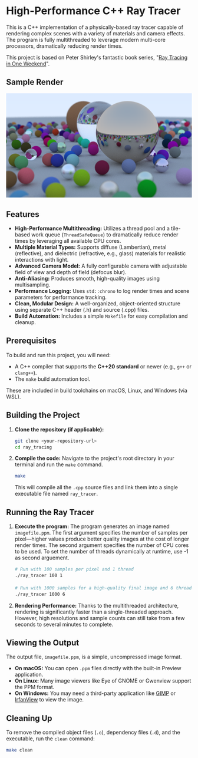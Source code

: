 # High-Performance C++ Ray Tracer

This is a C++ implementation of a physically-based ray tracer capable of rendering complex scenes with a variety of materials and camera effects. The program is fully multithreaded to leverage modern multi-core processors, dramatically reducing render times.

This project is based on Peter Shirley's fantastic book series, "[Ray Tracing in One Weekend](https://raytracing.github.io/)".

## Sample Render

![Sample Render](assets/image.png)

## Features

-   **High-Performance Multithreading:** Utilizes a thread pool and a tile-based work queue (`ThreadSafeQueue`) to dramatically reduce render times by leveraging all available CPU cores.
-   **Multiple Material Types:** Supports diffuse (Lambertian), metal (reflective), and dielectric (refractive, e.g., glass) materials for realistic interactions with light.
-   **Advanced Camera Model:** A fully configurable camera with adjustable field of view and depth of field (defocus blur).
-   **Anti-Aliasing:** Produces smooth, high-quality images using multisampling.
-   **Performance Logging:** Uses `std::chrono` to log render times and scene parameters for performance tracking.
-   **Clean, Modular Design:** A well-organized, object-oriented structure using separate C++ header (.h) and source (.cpp) files.
-   **Build Automation:** Includes a simple `Makefile` for easy compilation and cleanup.

## Prerequisites

To build and run this project, you will need:
-   A C++ compiler that supports the **C++20 standard** or newer (e.g., `g++` or `clang++`).
-   The `make` build automation tool.

These are included in build toolchains on macOS, Linux, and Windows (via WSL).

## Building the Project

1.  **Clone the repository (if applicable):**
    ```bash
    git clone <your-repository-url>
    cd ray_tracing
    ```

2.  **Compile the code:**
    Navigate to the project's root directory in your terminal and run the `make` command.
    ```bash
    make
    ```
    This will compile all the `.cpp` source files and link them into a single executable file named `ray_tracer`.

## Running the Ray Tracer

1.  **Execute the program:**
    The program generates an image named `imagefile.ppm`. The first argument specifies the number of samples per pixel—higher values produce better quality images at the cost of longer render times. The second argument specifies the number of CPU cores to be used. To set the number of threads dynamically at runtime, use -1 as second arguement.

    ```bash
    # Run with 100 samples per pixel and 1 thread
    ./ray_tracer 100 1

    # Run with 1000 samples for a high-quality final image and 6 threads
    ./ray_tracer 1000 6
    ```

2.  **Rendering Performance:**
    Thanks to the multithreaded architecture, rendering is significantly faster than a single-threaded approach. However, high resolutions and sample counts can still take from a few seconds to several minutes to complete.

## Viewing the Output

The output file, `imagefile.ppm`, is a simple, uncompressed image format.
-   **On macOS:** You can open `.ppm` files directly with the built-in Preview application.
-   **On Linux:** Many image viewers like Eye of GNOME or Gwenview support the PPM format.
-   **On Windows:** You may need a third-party application like [GIMP](https://www.gimp.org/) or [IrfanView](https://www.irfanview.com/) to view the image.

## Cleaning Up

To remove the compiled object files (`.o`), dependency files (`.d`), and the executable, run the `clean` command:

```bash
make clean
```